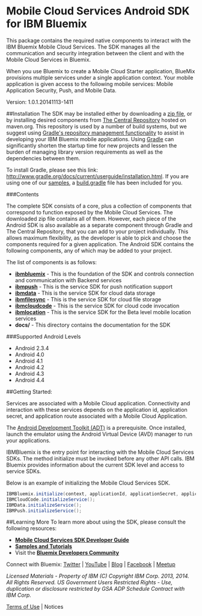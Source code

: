 Mobile Cloud Services Android SDK for IBM Bluemix
===

This package contains the required native components to interact with the IBM
Bluemix Mobile Cloud Services.  The SDK manages all the communication and security integration between 
the client and with the Mobile Cloud Services in Bluemix.

When you use Bluemix to create a Mobile Cloud Starter application, BlueMix provisions 
multiple services under a single application context. Your mobile application is given 
access to the following mobile services: Mobile Application Security, Push, and Mobile Data.

Version: 1.0.1.20141113-1411

##Installation
The SDK may be installed either by downloading a [zip file](https://mbaas-catalog.ng.bluemix.net/sdk/ibm-baas-sdk-android.zip),
or by installing desired components from [The Central Repository](http://search.maven.org/)
hosted on maven.org. This repository is used by a number of build systems,
but we suggest using [Gradle's repository management functionality](http://www.gradle.org/docs/current/userguide/artifact_dependencies_tutorial.html)
to assist in developing your IBM Bluemix mobile applications.  Using
[Gradle](http://www.gradle.org) can significantly shorten the startup time for new
projects and lessen the burden of managing library version requirements
as well as the dependencies between them.

To install Gradle, please see this link: http://www.gradle.org/docs/current/userguide/installation.html.  If you
are using one of our [samples](https://hub.jazz.net/user/mobilecloud),
a [build.gradle](http://www.gradle.org/docs/current/userguide/tutorial_using_tasks.html)
file has been included for you.

###Contents

The complete SDK consists of a core, plus a collection of components that correspond to function exposed
by the Mobile Cloud Services.  The downloaded zip file
contains all of them. However, each piece of the Android SDK is also available as a separate component
through Gradle and The Central Repository, 
that you can add to your project individually. This allows maximum flexibility, as the developer is able to 
pick and choose the components required for a given application. The Android SDK contains the following 
components, any of which may be added to your project.

The list of components is as follows:
- **[ibmbluemix](https://hub.jazz.net/project/bluemixmobilesdk/ibmbluemix-android/overview)** - This is the foundation of the SDK and controls connection and communication with Backend services
- **[ibmpush](https://hub.jazz.net/project/bluemixmobilesdk/ibmpush-android/overview)** - This is the service SDK for push notification support
- **[ibmdata](https://hub.jazz.net/project/bluemixmobilesdk/ibmdata-android/overview)** - This is the service SDK for cloud data storage
- **[ibmfilesync](https://hub.jazz.net/project/bluemixmobilesdk/ibmfilesync-android/overview)** - This is the service SDK for cloud file storage
- **[ibmcloudcode](https://hub.jazz.net/project/bluemixmobilesdk/ibmcloudcode-android/overview)** - This is the service SDK for cloud code invocation
- **[ibmlocation](https://hub.jazz.net/project/bluemixmobilesdk/ibmlocation-android/overview)** - This is the service SDK for the Beta level mobile location services
- **docs/** - This directory contains the documentation for the SDK

###Supported Android Levels
- Android 2.3.4
- Android 4.0
- Android 4.1
- Android 4.2
- Android 4.3
- Android 4.4

##Getting Started:

Services are associated with a Mobile Cloud application. Connectivity and interaction with
these services depends on the application id, application secret, and application route associated
with a Mobile Cloud Application.

The [Android Development Toolkit (ADT)](http://developer.android.com/sdk/index.html) is a prerequisite.  Once
installed, launch the emulator using the Android Virtual Device
(AVD) manager to run your applications.

IBMBluemix is the entry point for interacting with the Mobile Cloud Services SDKs.  The method initialize
must be invoked before any other API calls.  IBM Bluemix provides information about the current SDK level
and access to service SDKs.

Below is an example of initializing the Mobile Cloud Services SDK.
```java
IBMBluemix.initialize(context, applicationId, applicationSecret, applicationRoute);
IBMCloudCode.initializeService();
IBMData.initializeService();
IBMPush.initializeService();
```
##Learning More
To learn more about using the SDK, please consult the following resources:
- **[Mobile Cloud Services SDK Developer Guide](http://mbaas-gettingstarted.ng.bluemix.net/)**
- **[Samples and Tutorials](https://www.ng.bluemix.net/docs/#starters/mobile/index.html#samples)**
- Visit the **[Bluemix Developers Community](https://developer.ibm.com/bluemix/)**

Connect with Bluemix: [Twitter](https://twitter.com/ibmbluemix) |
[YouTube](https://www.youtube.com/playlist?list=PLzpeuWUENMK2d3L5qCITo2GQEt-7r0oqm) |
[Blog](https://developer.ibm.com/bluemix/blog/) |
[Facebook](https://www.facebook.com/ibmbluemix) |
[Meetup](http://www.meetup.com/bluemix/)

*Licensed Materials - Property of IBM
(C) Copyright IBM Corp. 2013, 2014. All Rights Reserved.
US Government Users Restricted Rights - Use, duplication or
disclosure restricted by GSA ADP Schedule Contract with IBM Corp.*

[Terms of Use](https://hub.jazz.net/project/bluemixmobilesdk/ibmbluemix-android/overview#https://hub.jazz.net/gerrit/plugins/gerritfs/contents/bluemixmobilesdk%252Fibmbluemix-android/refs%252Fheads%252Fmaster/License.txt) |
Notices
